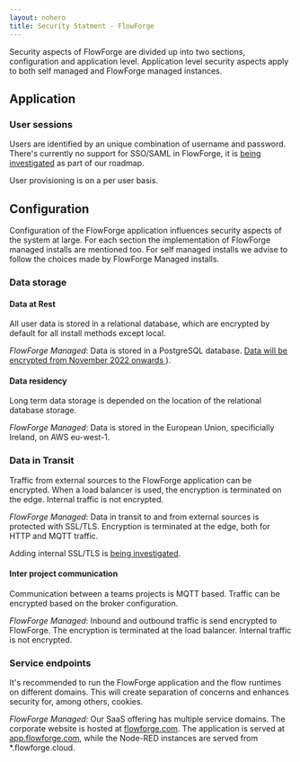 ```yaml
---
layout: nohero
title: Security Statment - FlowForge
---
```


<div class="prose prose-blue container m-auto max-w-4xl">

Security aspects of FlowForge are divided up into two sections, configuration
and application level. Application level security aspects apply to both self
managed and FlowForge managed instances.

## Application

### User sessions

Users are identified by an unique combination of username and password. There's
currently no support for SSO/SAML in FlowForge, it is
[being investigated](https://github.com/flowforge/flowforge/issues/226) as part
of our roadmap.

User provisioning is on a per user basis.

## Configuration

Configuration of the FlowForge application influences security aspects of the
system at large. For each section the implementation of FlowForge managed
installs are mentioned too. For self managed installs we advise to follow the
choices made by FlowForge Managed installs.

### Data storage

#### Data at Rest

All user data is stored in a relational database, which are encrypted by default
for all install methods except local.

_FlowForge Managed_: Data is stored in a PostgreSQL database.
[Data will be encrypted from November 2022 onwards ](https://flowforge.com/blog/2022/10/db-migration-01/)).

#### Data residency

Long term data storage is depended on the location of the relational database
storage.

_FlowForge Managed_: Data is stored in the European Union, specificially
Ireland, on AWS eu-west-1.

### Data in Transit

Traffic from external sources to the FlowForge application can be encrypted.
When a load balancer is used, the encryption is terminated on the edge. Internal
traffic is not encrypted.

_FlowForge Managed_: Data in transit to and from external sources is protected
with SSL/TLS. Encryption is terminated at the edge, both for HTTP and MQTT
traffic.

Adding internal SSL/TLS is [being investigated](https://github.com/flowforge/flowforge/issues/910).

#### Inter project communication

Communication between a teams projects is MQTT based. Traffic can be encrypted
based on the broker configuration.

_FlowForge Managed_: Inbound and outbound traffic is send encrypted to 
FlowForge. The encryption is terminated at the load balancer. Internal traffic
is not encrypted.

### Service endpoints

It's recommended to run the FlowForge application and the flow runtimes on
different domains. This will create separation of concerns and enhances security
for, among others, cookies.

_FlowForge Managed_: Our SaaS offering has multiple service domains. The
corporate website is hosted at [flowforge.com](https://flowforge.com). The
application is served at [app.flowforge.com](https://app.flowforge.com), while
the Node-RED instances are served from \*.flowforge.cloud.

</div>
